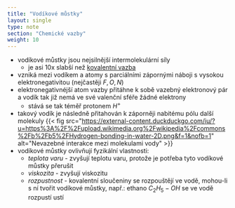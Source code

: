 ```yaml
---
title: "Vodíkové můstky"
layout: single
type: note
section: "Chemické vazby"
weight: 10
---
```

- vodíkové můstky jsou nejsilnější intermolekulární síly
    - je asi 10x slabší než [kovalentní vazba](/notes/research/chemistry/general-chemistry/chemical-bonds/covalent-bond)
- vzniká mezi vodíkem a atomy s parciálními zápornými náboji s vysokou elektronegativitou (nejčastěji $F, O, N$)
- elektronegativnéjší atom vazby přitáhne k sobě vazebný elektronový pár a vodík tak již nemá ve své valenční sféře žádné elektrony 
    - stává se tak téměř protonem $H^{+}$
- takový vodík je následně přitahován k záporněji nabitému pólu další molekuly
    {{< fig src="https://external-content.duckduckgo.com/iu/?u=https%3A%2F%2Fupload.wikimedia.org%2Fwikipedia%2Fcommons%2Fb%2Fb5%2FHydrogen-bonding-in-water-2D.png&f=1&nofb=1" alt="Nevazebné interakce mezi molekulami vody" >}}
- vodíkové můstky ovlivňují fyzikální vlastnosti:
    - _teplota varu_ - zvyšují teplotu varu, protože je potřeba tyto vodíkové můstky přerušit
    - _viskozita_ - zvyšují viskozitu
    - _rozpustnost_ - kovalentní sloučeniny se rozpouštějí ve vodě, mohou-li s ní tvořit vodíkové můstky, např.: ethano $C_{2}H_{5}-OH$ se ve vodě rozpustí
ustí
